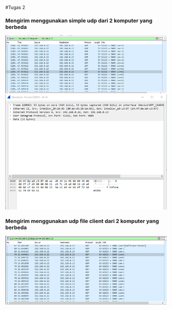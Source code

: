 #Tugas 2

### Mengirim menggunakan simple udp dari 2 komputer yang berbeda
![2A](images/2aFilter.png)
![2A](images/2aPacket.png)


### Mengirim menggunakan udp file client dari 2 komputer yang berbeda
![2B](images/2bFilter.png)
